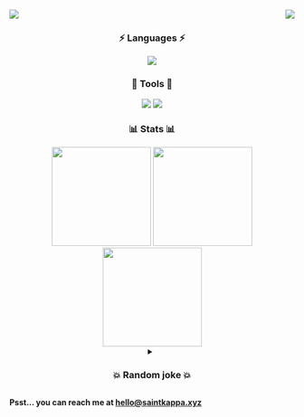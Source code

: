 <h1>
  <img src="https://readme-typing-svg.herokuapp.com?font=Fira+Code&duration=2250&weight=700&size=36&pause=1000&color=FE194D&background=FFFFFF00&vCenter=true&repeat=false&width=435&height=40&lines=Why%2C+hello+there!👋" />
  <img style="float: right;" src="https://dcbadge.vercel.app/api/shield/315531146953752578?theme=discord-inverted" />
</h1>

<div align="center">
  <h3>⚡ Languages ⚡</h3>
  <img src="https://skillicons.dev/icons?i=js,ts,html,css,java,py,cpp" />
  <h3>🔧 Tools 🔧</h3>
  <div align="center">
    <img src="https://skillicons.dev/icons?i=nodejs,svelte,react,vite,vercel,heroku,express,graphql,electron,git,mongodb,redis,mysql,firebase,supabase" />
    <img src="https://skillicons.dev/icons?i=tailwind,threejs,gcp,aws,linux,maven,netlify,bash,cloudflare,docker,figma,idea,vscode" />
  </div>
  
  <h3>📊 Stats 📊</h3>
  <img height="175px" src="https://github-readme-stats.vercel.app/api/top-langs/?username=theSaintKappa&theme=tokyonight&layout=compact&count_private=true" />
  <img height="175px" src="https://github-readme-stats.vercel.app/api?username=theSaintkappa&theme=radical&show_icons=true&count_private=true" />
  <img height="175px" src="https://github-readme-streak-stats.herokuapp.com/?user=theSaintKappa&theme=cobalt&count_private=true" />
  <br>
  
  <details>
    <summary><h3>💥 Random joke 💥</h3></summary>
    <img src="https://readme-jokes.vercel.app/api" />
  </details>
</div>

<strong>Psst... you can reach me at hello@saintkappa.xyz</strong>
